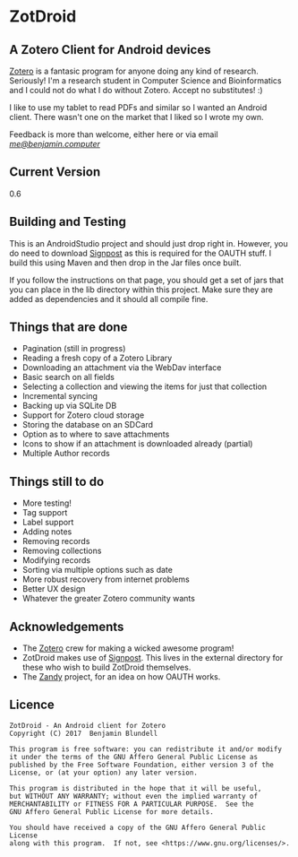 ZotDroid
========

A Zotero Client for Android devices
-----------------------------------

[Zotero](http://www.zotero.org) is a fantasic program for anyone doing any kind of research. Seriously! I'm a research student in Computer Science and Bioinformatics and I could not do what I do without Zotero. Accept no substitutes! :)

I like to use my tablet to read PDFs and similar so I wanted an Android client. There wasn't one on the market that I liked so I wrote my own.

Feedback is more than welcome, either here or via email *me@benjamin.computer*

Current Version
---------------

0.6

Building and Testing
--------------------

This is an AndroidStudio project and should just drop right in. However, you do need to download [Signpost](https://github.com/mttkay/signpost) as this is required for the OAUTH stuff. I build this using Maven and then drop in the Jar files once built.

If you follow the instructions on that page, you should get a set of jars that you can place in the lib directory within this project. Make sure they are added as dependencies and it should all compile fine.


Things that are done
--------------------

* Pagination (still in progress)
* Reading a fresh copy of a Zotero Library
* Downloading an attachment via the WebDav interface
* Basic search on all fields
* Selecting a collection and viewing the items for just that collection
* Incremental syncing
* Backing up via SQLite DB
* Support for Zotero cloud storage
* Storing the database on an SDCard
* Option as to where to save attachments
* Icons to show if an attachment is downloaded already (partial)
* Multiple Author records


Things still to do
------------------
* More testing!
* Tag support
* Label support
* Adding notes
* Removing records
* Removing collections
* Modifying records
* Sorting via multiple options such as date
* More robust recovery from internet problems
* Better UX design
* Whatever the greater Zotero community wants

Acknowledgements
----------------

* The [Zotero](https://www.zotero.org) crew for making a wicked awesome program!
* ZotDroid makes use of [Signpost](https://github.com/mttkay/signpost). This lives in the external directory for these who wish to build ZotDroid themselves.
* The [Zandy](https://github.com/avram/zandy) project, for an idea on how OAUTH works.

Licence
-------

    ZotDroid - An Android client for Zotero
    Copyright (C) 2017  Benjamin Blundell

    This program is free software: you can redistribute it and/or modify
    it under the terms of the GNU Affero General Public License as
    published by the Free Software Foundation, either version 3 of the
    License, or (at your option) any later version.

    This program is distributed in the hope that it will be useful,
    but WITHOUT ANY WARRANTY; without even the implied warranty of
    MERCHANTABILITY or FITNESS FOR A PARTICULAR PURPOSE.  See the
    GNU Affero General Public License for more details.

    You should have received a copy of the GNU Affero General Public License
    along with this program.  If not, see <https://www.gnu.org/licenses/>.


